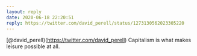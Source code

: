 ```yaml
---
layout: reply
date: 2020-06-18 22:20:51
reply: https://twitter.com/david_perell/status/1273130562023305220
---
```


[@david_perell)(https://twitter.com/david_perell) Capitalism is what makes leisure possible at all.
